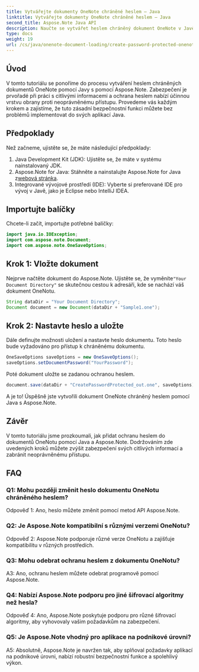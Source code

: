 ```yaml
---
title: Vytvářejte dokumenty OneNote chráněné heslem – Java
linktitle: Vytvářejte dokumenty OneNote chráněné heslem – Java
second_title: Aspose.Note Java API
description: Naučte se vytvářet heslem chráněný dokument OneNote v Javě pomocí Aspose.Note. Vylepšete zabezpečení pomocí výukového programu krok za krokem.
type: docs
weight: 19
url: /cs/java/onenote-document-loading/create-password-protected-onenote/
---
```

## Úvod

V tomto tutoriálu se ponoříme do procesu vytváření heslem chráněných dokumentů OneNote pomocí Javy s pomocí Aspose.Note. Zabezpečení je prvořadé při práci s citlivými informacemi a ochrana heslem nabízí účinnou vrstvu obrany proti neoprávněnému přístupu. Provedeme vás každým krokem a zajistíme, že tuto zásadní bezpečnostní funkci můžete bez problémů implementovat do svých aplikací Java.

## Předpoklady

Než začneme, ujistěte se, že máte následující předpoklady:

1. Java Development Kit (JDK): Ujistěte se, že máte v systému nainstalovaný JDK.
2. Aspose.Note for Java: Stáhněte a nainstalujte Aspose.Note for Java z[webová stránka](https://releases.aspose.com/note/java/).
3. Integrované vývojové prostředí (IDE): Vyberte si preferované IDE pro vývoj v Javě, jako je Eclipse nebo IntelliJ IDEA.

## Importujte balíčky

Chcete-li začít, importujte potřebné balíčky:

```java
import java.io.IOException;
import com.aspose.note.Document;
import com.aspose.note.OneSaveOptions;
```

## Krok 1: Vložte dokument

 Nejprve načtěte dokument do Aspose.Note. Ujistěte se, že vyměníte`"Your Document Directory"` se skutečnou cestou k adresáři, kde se nachází váš dokument OneNotu.

```java
String dataDir = "Your Document Directory";
Document document = new Document(dataDir + "Sample1.one");
```

## Krok 2: Nastavte heslo a uložte

Dále definujte možnosti uložení a nastavte heslo dokumentu. Toto heslo bude vyžadováno pro přístup k chráněnému dokumentu.

```java
OneSaveOptions saveOptions = new OneSaveOptions();
saveOptions.setDocumentPassword("YourPassword");
```

Poté dokument uložte se zadanou ochranou heslem.

```java
document.save(dataDir + "CreatePasswordProtected_out.one", saveOptions);
```

A je to! Úspěšně jste vytvořili dokument OneNote chráněný heslem pomocí Java s Aspose.Note.

## Závěr

V tomto tutoriálu jsme prozkoumali, jak přidat ochranu heslem do dokumentů OneNotu pomocí Java a Aspose.Note. Dodržováním zde uvedených kroků můžete zvýšit zabezpečení svých citlivých informací a zabránit neoprávněnému přístupu.

## FAQ

### Q1: Mohu později změnit heslo dokumentu OneNotu chráněného heslem?

Odpověď 1: Ano, heslo můžete změnit pomocí metod API Aspose.Note.

### Q2: Je Aspose.Note kompatibilní s různými verzemi OneNotu?

Odpověď 2: Aspose.Note podporuje různé verze OneNotu a zajišťuje kompatibilitu v různých prostředích.

### Q3: Mohu odebrat ochranu heslem z dokumentu OneNotu?

A3: Ano, ochranu heslem můžete odebrat programově pomocí Aspose.Note.

### Q4: Nabízí Aspose.Note podporu pro jiné šifrovací algoritmy než hesla?

Odpověď 4: Ano, Aspose.Note poskytuje podporu pro různé šifrovací algoritmy, aby vyhovovaly vašim požadavkům na zabezpečení.

### Q5: Je Aspose.Note vhodný pro aplikace na podnikové úrovni?

A5: Absolutně, Aspose.Note je navržen tak, aby splňoval požadavky aplikací na podnikové úrovni, nabízí robustní bezpečnostní funkce a spolehlivý výkon.